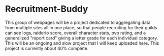 # Recruitment-Buddy
This group of webpages will be a project dedicated to aggregating data from multiple sites all in one place, so that people recruiting for their guilds can see logs,
raiderio score, overall character stats, pvp rating, and a generalized "report card" giving a letter grade for each individual category. This will be an ongoing and slow
project that I will keep uploaded here. This project is currently about 40% complete.
